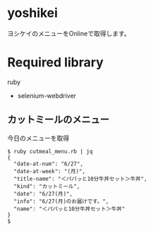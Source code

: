 # yoshikei

ヨシケイのメニューをOnlineで取得します。

# Required library

ruby
- selenium-webdriver

## カットミールのメニュー

今日のメニューを取得

```
$ ruby cutmeal_menu.rb | jq
{
  "date-at-num": "6/27",
  "date-at-week": "(月)",
  "title-name": "＜パパッと10分牛丼セット＞牛丼",
  "kind": "カットミール",
  "date": "6/27(月)",
  "info": "6/27(月)のお届けです。",
  "name": "＜パパッと10分牛丼セット＞牛丼"
}
$
```
